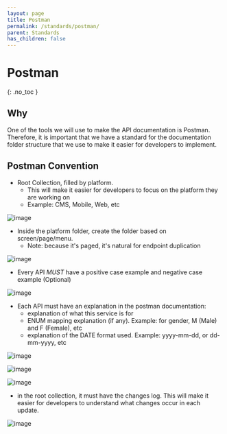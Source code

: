 ```yaml
---
layout: page
title: Postman
permalink: /standards/postman/
parent: Standards
has_children: false
---
```


# Postman
{: .no_toc }

## Why
One of the tools we will use to make the API documentation is Postman. Therefore, it is important that we have a standard for the documentation folder structure that we use to make it easier for developers to implement.

## Postman Convention

- Root Collection, filled by platform.
  - This will make it easier for developers to focus on the platform they are working on
  - Example: CMS, Mobile, Web, etc
  
![image](https://raw.githubusercontent.com/PT-Akar-Inti-Teknologi/ait_development_standard_assets/main/Postman/POINT%201.png)

- Inside the platform folder, create the folder based on screen/page/menu.
  - Note: because it's paged, it's natural for endpoint duplication

![image](https://raw.githubusercontent.com/PT-Akar-Inti-Teknologi/ait_development_standard_assets/main/Postman/POINT%202.png)


- Every API *MUST* have a positive case example and negative case example (Optional)

![image](https://github.com/PT-Akar-Inti-Teknologi/ait_development_standard_assets/blob/main/Postman/POINT%203.png?raw=true)

- Each API must have an explanation in the postman documentation:
  - explanation of what this service is for
  - ENUM mapping explanation (if any). Example: for gender, M (Male) and F (Female), etc
  - explanation of the DATE format used. Example: yyyy-mm-dd, or dd-mm-yyyy, etc

![image](https://github.com/PT-Akar-Inti-Teknologi/ait_development_standard_assets/blob/main/Postman/POINT%204%20-%20CONTOH.png?raw=true)

![image](https://github.com/PT-Akar-Inti-Teknologi/ait_development_standard_assets/blob/main/Postman/POINT%204%20-%20A.png?raw=true)

![image](https://github.com/PT-Akar-Inti-Teknologi/ait_development_standard_assets/blob/main/Postman/POINT%204%20-%20B.png?raw=true)


- in the root collection, it must have the changes log. This will make it easier for developers to understand what changes occur in each update.

![image](https://github.com/PT-Akar-Inti-Teknologi/ait_development_standard_assets/blob/main/Postman/POINT%205.png?raw=true)